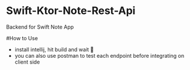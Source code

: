 # Swift-Ktor-Note-Rest-Api
Backend for Swift Note App

#How to Use
- install intellij, hit build and wait 🙂
- you can also use postman to test each endpoint before integrating on client side
</br>

